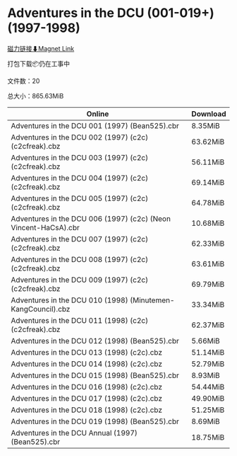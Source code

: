 # Adventures in the DCU (001-019+)(1997-1998)

[磁力链接⬇Magnet Link](magnet:?xt=urn:btih:f1731d4bd18f2c9c3e1fed477d4584cbddd257e4&dn=Adventures%20in%20the%20DCU%20%28001-019%2B%29%281997-1998%29)

打包下载📦仍在工事中

文件数：20

总大小：865.63MiB

Online | Download
--- | ---
Adventures in the DCU 001 (1997) (Bean525).cbr | 8.35MiB
Adventures in the DCU 002 (1997) (c2c) (c2cfreak).cbz | 63.62MiB
Adventures in the DCU 003 (1997) (c2c) (c2cfreak).cbz | 56.11MiB
Adventures in the DCU 004 (1997) (c2c) (c2cfreak).cbz | 69.14MiB
Adventures in the DCU 005 (1997) (c2c) (c2cfreak).cbz | 64.78MiB
Adventures in the DCU 006 (1997) (c2c) (Neon Vincent-HaCsA).cbr | 10.68MiB
Adventures in the DCU 007 (1997) (c2c) (c2cfreak).cbz | 62.33MiB
Adventures in the DCU 008 (1997) (c2c) (c2cfreak).cbz | 63.61MiB
Adventures in the DCU 009 (1997) (c2c) (c2cfreak).cbz | 69.79MiB
Adventures in the DCU 010 (1998) (Minutemen-KangCouncil).cbz | 33.34MiB
Adventures in the DCU 011 (1998) (c2c) (c2cfreak).cbz | 62.37MiB
Adventures in the DCU 012 (1998) (Bean525).cbr | 5.66MiB
Adventures in the DCU 013 (1998) (c2c).cbz | 51.14MiB
Adventures in the DCU 014 (1998) (c2c).cbz | 52.79MiB
Adventures in the DCU 015 (1998) (Bean525).cbr | 8.93MiB
Adventures in the DCU 016 (1998) (c2c).cbz | 54.44MiB
Adventures in the DCU 017 (1998) (c2c).cbz | 49.90MiB
Adventures in the DCU 018 (1998) (c2c).cbz | 51.25MiB
Adventures in the DCU 019 (1998) (Bean525).cbr | 8.69MiB
Adventures in the DCU Annual (1997) (Bean525).cbr | 18.75MiB